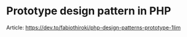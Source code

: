 # Prototype design pattern in PHP

Article: https://dev.to/fabiothiroki/php-design-patterns-prototype-1lim